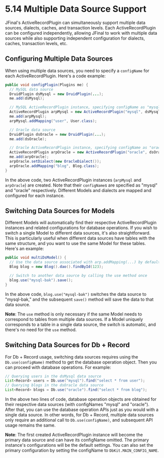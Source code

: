 # 5.14 Multiple Data Source Support

JFinal's ActiveRecordPlugin can simultaneously support multiple data sources, dialects, caches, and transaction levels. Each ActiveRecordPlugin can be configured independently, allowing JFinal to work with multiple data sources while also supporting independent configuration for dialects, caches, transaction levels, etc.

## Configuring Multiple Data Sources

When using multiple data sources, you need to specify a `configName` for each ActiveRecordPlugin. Here's a code example:

```java
public void configPlugin(Plugins me) {
  // MySQL data source
  DruidPlugin dsMysql = new DruidPlugin(...);
  me.add(dsMysql);

  // MySQL ActiveRecordPlugin instance, specifying configName as "mysql"
  ActiveRecordPlugin arpMysql = new ActiveRecordPlugin("mysql", dsMysql);
  me.add(arpMysql);
  arpMysql.addMapping("user", User.class);

  // Oracle data source
  DruidPlugin dsOracle = new DruidPlugin(...);
  me.add(dsOracle);

  // Oracle ActiveRecordPlugin instance, specifying configName as "oracle"
  ActiveRecordPlugin arpOracle = new ActiveRecordPlugin("oracle", dsOracle);
  me.add(arpOracle);
  arpOracle.setDialect(new OracleDialect());
  arpOracle.addMapping("blog", Blog.class);
}
```

In the above code, two ActiveRecordPlugin instances (`arpMysql` and `arpOracle`) are created. Note that their `configName`s are specified as "mysql" and "oracle" respectively. Different Models and dialects are mapped and configured for each instance.

## Switching Data Sources for Models

Different Models will automatically find their respective ActiveRecordPlugin instances and related configurations for database operations. If you wish to switch a single Model to different data sources, it's also straightforward. This is particularly useful when different data sources have tables with the same structure, and you want to use the same Model for these tables. Here's an example:

```java
public void multiDsModel() {
  // Use the data source associated with arp.addMapping(...) by default
  Blog blog = new Blog().dao().findById(123);

  // Switch to another data source by calling the use method once
  blog.use("mysql-bak").save();
}
```

In the above code, `blog.use("mysql-bak")` switches the data source to "mysql-bak," and the subsequent `save()` method will save the data to that data source.

**Note**: The `use` method is only necessary if the same Model needs to correspond to tables from multiple data sources. If a Model uniquely corresponds to a table in a single data source, the switch is automatic, and there's no need for the `use` method.

## Switching Data Sources for Db + Record

For Db + Record usage, switching data sources requires using the `Db.use(configName)` method to get the database operation object. Then you can proceed with database operations. For example:

```java
// Querying users in the dsMysql data source
List<Record> users = Db.use("mysql").find("select * from user");
// Querying blogs in the dsOracle data source
List<Record> blogs = Db.use("oracle").find("select * from blog");
```

In the above two lines of code, database operation objects are obtained for their respective data sources (with configNames "mysql" and "oracle"). After that, you can use the database operation APIs just as you would with a single data source. In other words, for Db + Record, multiple data sources only require an additional call to `Db.use(configName)`, and subsequent API usage remains the same.

**Note**: The first created ActiveRecordPlugin instance will become the primary data source and can have its configName omitted. The primary instance's configurations will be the default settings. You can also set the primary configuration by setting the configName to `DbKit.MAIN_CONFIG_NAME`.
